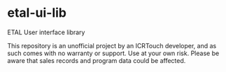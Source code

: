 # etal-ui-lib
ETAL User interface library 

This repository is an unofficial project by an ICRTouch developer, and as such comes with no warranty or support.
Use at your own risk. Please be aware that sales records and program data could be affected.
